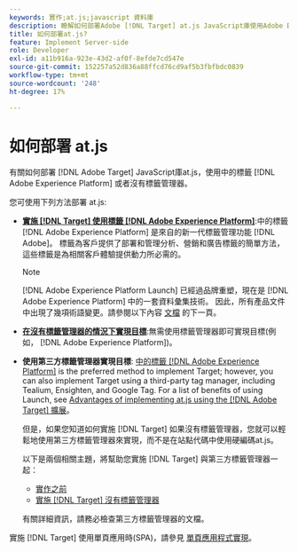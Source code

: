 ```yaml
---
keywords: 實作;at.js;javascript 資料庫
description: 瞭解如何部署Adobe [!DNL Target] at.js JavaScript庫使用Adobe Experience Platform中的標籤或沒有標籤管理器。
title: 如何部署at.js?
feature: Implement Server-side
role: Developer
exl-id: a11b916a-923e-43d2-af0f-8efde7cd547e
source-git-commit: 152257a52d836a88ffcd76cd9af5b3fbfbdc0839
workflow-type: tm+mt
source-wordcount: '248'
ht-degree: 17%

---
```


# 如何部署 at.js

有關如何部署 [!DNL Adobe Target] JavaScript庫at.js，使用中的標籤 [!DNL Adobe Experience Platform] 或者沒有標籤管理器。

您可使用下列方法部署 at.js:

* **[實施 [!DNL Target] 使用標籤 [!DNL Adobe Experience Platform]](/help/main/c-implementing-target/c-implementing-target-for-client-side-web/how-to-deployatjs/cmp-implementing-target-using-adobe-launch.md)**:中的標籤 [!DNL Adobe Experience Platform] 是來自的新一代標籤管理功能 [!DNL Adobe]。 標籤為客戶提供了部署和管理分析、營銷和廣告標籤的簡單方法，這些標籤是為相關客戶體驗提供動力所必需的。

   >[!NOTE]
   >
   >[!DNL Adobe Experience Platform Launch] 已經過品牌重塑，現在是 [!DNL Adobe Experience Platform] 中的一套資料彙集技術。 因此，所有產品文件中出現了幾項術語變更。請參閱以下內容 [文檔](https://experienceleague.adobe.com/docs/experience-platform/tags/term-updates.html?lang=en) 的下一頁。

* **[在沒有標籤管理器的情況下實現目標](/help/main/c-implementing-target/c-implementing-target-for-client-side-web/how-to-deployatjs/implementing-target-without-a-tag-manager.md)**:無需使用標籤管理器即可實現目標(例如， [!DNL Adobe Experience Platform])。
* **使用第三方標籤管理器實現目標**: [中的標籤 [!DNL Adobe Experience Platform]](/help/main/c-implementing-target/c-implementing-target-for-client-side-web/how-to-deployatjs/cmp-implementing-target-using-adobe-launch.md) is the preferred method to implement Target; however, you can also implement Target using a third-party tag manager, including Tealium, Ensighten, and Google Tag. For a list of benefits of using Launch, see [Advantages of implementing at.js using the [!DNL Adobe Target] 擴展](/help/main/c-implementing-target/c-implementing-target-for-client-side-web/how-to-deployatjs/cmp-implementing-target-using-adobe-launch.md#section_48B3F938B6F8491DAF798E0DB54EF304)。

   但是，如果您知道如何實施 [!DNL Target] 如果沒有標籤管理器，您就可以輕鬆地使用第三方標籤管理器來實現，而不是在站點代碼中使用硬編碼at.js。

   以下是兩個相關主題，將幫助您實施 [!DNL Target] 與第三方標籤管理器一起：

   * [實作之前](/help/main/c-implementing-target/c-considerations-before-you-implement-target/considerations-before-you-implement-target.md)
   * [實施 [!DNL Target] 沒有標籤管理器](/help/main/c-implementing-target/c-implementing-target-for-client-side-web/how-to-deployatjs/implementing-target-without-a-tag-manager.md)

   有關詳細資訊，請務必檢查第三方標籤管理器的文檔。

實施 [!DNL Target] 使用單頁應用時(SPA)，請參見 [單頁應用程式實現](/help/main/c-implementing-target/c-implementing-target-for-client-side-web/how-to-deployatjs/target-atjs-single-page-application.md)。

